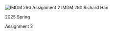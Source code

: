 ![IMDM 290 Assignment 2](IMDM%20290%20assignment1.png)
IMDM 290 Richard Han

2025 Spring

Assignment 2


